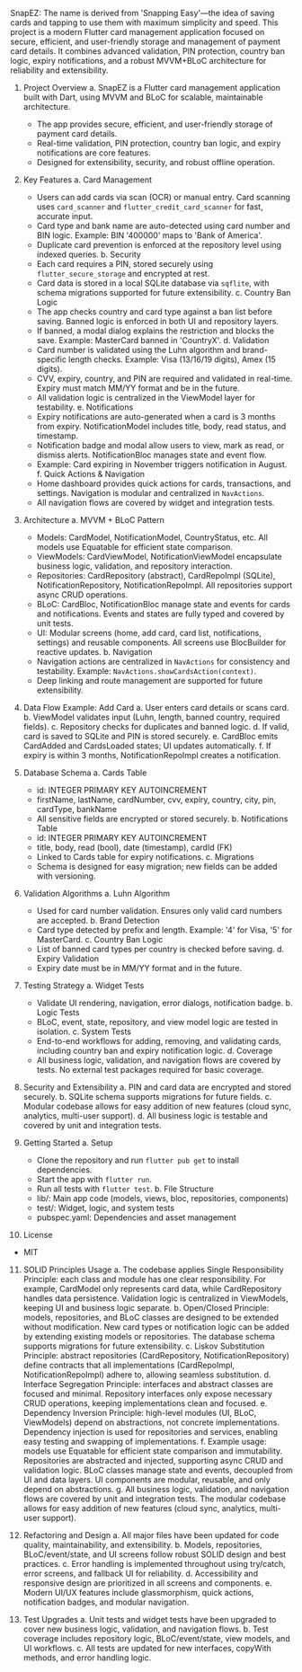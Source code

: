 
SnapEZ: The name is derived from 'Snapping Easy'—the idea of saving cards and tapping to use them with maximum simplicity and speed. This project is a modern Flutter card management application focused on secure, efficient, and user-friendly storage and management of payment card details. It combines advanced validation, PIN protection, country ban logic, expiry notifications, and a robust MVVM+BLoC architecture for reliability and extensibility.

1. Project Overview
   a. SnapEZ is a Flutter card management application built with Dart, using MVVM and BLoC for scalable, maintainable architecture.
   - The app provides secure, efficient, and user-friendly storage of payment card details.
   - Real-time validation, PIN protection, country ban logic, and expiry notifications are core features.
   - Designed for extensibility, security, and robust offline operation.

2. Key Features
   a. Card Management
      - Users can add cards via scan (OCR) or manual entry. Card scanning uses `card_scanner` and `flutter_credit_card_scanner` for fast, accurate input.
      - Card type and bank name are auto-detected using card number and BIN logic. Example: BIN '400000' maps to 'Bank of America'.
      - Duplicate card prevention is enforced at the repository level using indexed queries.
   b. Security
      - Each card requires a PIN, stored securely using `flutter_secure_storage` and encrypted at rest.
      - Card data is stored in a local SQLite database via `sqflite`, with schema migrations supported for future extensibility.
   c. Country Ban Logic
      - The app checks country and card type against a ban list before saving. Banned logic is enforced in both UI and repository layers.
      - If banned, a modal dialog explains the restriction and blocks the save. Example: MasterCard banned in 'CountryX'.
   d. Validation
      - Card number is validated using the Luhn algorithm and brand-specific length checks. Example: Visa (13/16/19 digits), Amex (15 digits).
      - CVV, expiry, country, and PIN are required and validated in real-time. Expiry must match MM/YY format and be in the future.
      - All validation logic is centralized in the ViewModel layer for testability.
   e. Notifications
      - Expiry notifications are auto-generated when a card is 3 months from expiry. NotificationModel includes title, body, read status, and timestamp.
      - Notification badge and modal allow users to view, mark as read, or dismiss alerts. NotificationBloc manages state and event flow.
      - Example: Card expiring in November triggers notification in August.
   f. Quick Actions & Navigation
      - Home dashboard provides quick actions for cards, transactions, and settings. Navigation is modular and centralized in `NavActions`.
      - All navigation flows are covered by widget and integration tests.

3. Architecture
   a. MVVM + BLoC Pattern
      - Models: CardModel, NotificationModel, CountryStatus, etc. All models use Equatable for efficient state comparison.
      - ViewModels: CardViewModel, NotificationViewModel encapsulate business logic, validation, and repository interaction.
      - Repositories: CardRepository (abstract), CardRepoImpl (SQLite), NotificationRepository, NotificationRepoImpl. All repositories support async CRUD operations.
      - BLoC: CardBloc, NotificationBloc manage state and events for cards and notifications. Events and states are fully typed and covered by unit tests.
      - UI: Modular screens (home, add card, card list, notifications, settings) and reusable components. All screens use BlocBuilder for reactive updates.
   b. Navigation
      - Navigation actions are centralized in `NavActions` for consistency and testability. Example: `NavActions.showCardsAction(context)`.
      - Deep linking and route management are supported for future extensibility.

4. Data Flow Example: Add Card
   a. User enters card details or scans card.
   b. ViewModel validates input (Luhn, length, banned country, required fields).
   c. Repository checks for duplicates and banned logic.
   d. If valid, card is saved to SQLite and PIN is stored securely.
   e. CardBloc emits CardAdded and CardsLoaded states; UI updates automatically.
   f. If expiry is within 3 months, NotificationRepoImpl creates a notification.

5. Database Schema
   a. Cards Table
      - id: INTEGER PRIMARY KEY AUTOINCREMENT
      - firstName, lastName, cardNumber, cvv, expiry, country, city, pin, cardType, bankName
      - All sensitive fields are encrypted or stored securely.
   b. Notifications Table
      - id: INTEGER PRIMARY KEY AUTOINCREMENT
      - title, body, read (bool), date (timestamp), cardId (FK)
      - Linked to Cards table for expiry notifications.
   c. Migrations
      - Schema is designed for easy migration; new fields can be added with versioning.

6. Validation Algorithms
   a. Luhn Algorithm
      - Used for card number validation. Ensures only valid card numbers are accepted.
   b. Brand Detection
      - Card type detected by prefix and length. Example: '4' for Visa, '5' for MasterCard.
   c. Country Ban Logic
      - List of banned card types per country is checked before saving.
   d. Expiry Validation
      - Expiry date must be in MM/YY format and in the future.

7. Testing Strategy
   a. Widget Tests
      - Validate UI rendering, navigation, error dialogs, notification badge.
   b. Logic Tests
      - BLoC, event, state, repository, and view model logic are tested in isolation.
   c. System Tests
      - End-to-end workflows for adding, removing, and validating cards, including country ban and expiry notification logic.
   d. Coverage
      - All business logic, validation, and navigation flows are covered by tests. No external test packages required for basic coverage.

8. Security and Extensibility
   a. PIN and card data are encrypted and stored securely.
   b. SQLite schema supports migrations for future fields.
   c. Modular codebase allows for easy addition of new features (cloud sync, analytics, multi-user support).
   d. All business logic is testable and covered by unit and integration tests.

9. Getting Started
   a. Setup
      - Clone the repository and run `flutter pub get` to install dependencies.
      - Start the app with `flutter run`.
      - Run all tests with `flutter test`.
   b. File Structure
      - lib/: Main app code (models, views, bloc, repositories, components)
      - test/: Widget, logic, and system tests
      - pubspec.yaml: Dependencies and asset management

10. License
   - MIT

11. SOLID Principles Usage
   a. The codebase applies Single Responsibility Principle: each class and module has one clear responsibility. For example, CardModel only represents card data, while CardRepository handles data persistence. Validation logic is centralized in ViewModels, keeping UI and business logic separate.
   b. Open/Closed Principle: models, repositories, and BLoC classes are designed to be extended without modification. New card types or notification logic can be added by extending existing models or repositories. The database schema supports migrations for future extensibility.
   c. Liskov Substitution Principle: abstract repositories (CardRepository, NotificationRepository) define contracts that all implementations (CardRepoImpl, NotificationRepoImpl) adhere to, allowing seamless substitution.
   d. Interface Segregation Principle: interfaces and abstract classes are focused and minimal. Repository interfaces only expose necessary CRUD operations, keeping implementations clean and focused.
   e. Dependency Inversion Principle: high-level modules (UI, BLoC, ViewModels) depend on abstractions, not concrete implementations. Dependency injection is used for repositories and services, enabling easy testing and swapping of implementations.
   f. Example usage: models use Equatable for efficient state comparison and immutability. Repositories are abstracted and injected, supporting async CRUD and validation logic. BLoC classes manage state and events, decoupled from UI and data layers. UI components are modular, reusable, and only depend on abstractions.
   g. All business logic, validation, and navigation flows are covered by unit and integration tests. The modular codebase allows for easy addition of new features (cloud sync, analytics, multi-user support).

12. Refactoring and Design
   a. All major files have been updated for code quality, maintainability, and extensibility. 
   b. Models, repositories, BLoC/event/state, and UI screens follow robust SOLID design and best practices.
   c. Error handling is implemented throughout using try/catch, error screens, and fallback UI for reliability.
   d. Accessibility and responsive design are prioritized in all screens and components.
   e. Modern UI/UX features include glassmorphism, quick actions, notification badges, and modular navigation.
   
13. Test Upgrades
   a. Unit tests and widget tests have been upgraded to cover new business logic, validation, and navigation flows.
   b. Test coverage includes repository logic, BLoC/event/state, view models, and UI workflows.
   c. All tests are updated for new interfaces, copyWith methods, and error handling logic.